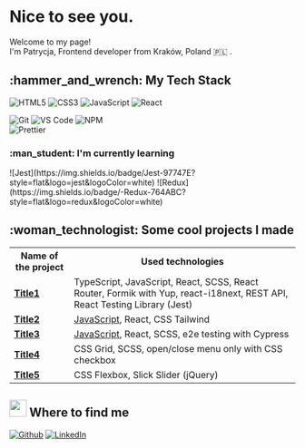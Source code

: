 # Nice to see you.

Welcome to my page!</br>
I'm Patrycja, Frontend developer from Kraków, Poland :poland: .

<h2> :hammer_and_wrench: My Tech Stack</h2>

![HTML5](https://img.shields.io/badge/-HTML5-%23E44D27?style=flat&logo=html5&logoColor=ffffff)
![CSS3](https://img.shields.io/badge/-CSS3-%231572B6?style=flat&logo=css3)
![JavaScript](https://img.shields.io/badge/-JavaScript-%23F7DF1C?style=flat&logo=javascript&logoColor=000000)
![React](https://img.shields.io/badge/-React-%23282C34?style=flat&logo=react)
<br>

![Git](https://img.shields.io/badge/-Git-%23F05032?style=flat&logo=git&logoColor=%23ffffff)
![VS Code](https://img.shields.io/badge/-VSCode-%23007ACC?style=flat&logo=visual-studio-code)
![NPM](https://img.shields.io/badge/-NPM-CB3837?style=flat&logo=npm&logoColor=white)
<br>
![Prettier](https://img.shields.io/badge/-Prettier-F7B93E?style=flat&logo=prettier&logoColor=white)
<!-- ![Jira](https://img.shields.io/badge/Jira-F7F7F7?style=flat&logo=Jira-Software&logoColor=2580F7)-->
<!-- ![Postman](https://img.shields.io/badge/Postman-FF6C37?style=flat&logo=Postman&logoColor=white) -->
<!-- ![GitHub Actions](https://img.shields.io/badge/-Github_Actions-2088FF?style=flat&logo=github-actions&logoColor=white) -->

<h3> :man_student: I'm currently learning</h3>
![Jest](https://img.shields.io/badge/Jest-97747E?style=flat&logo=jest&logoColor=white)
![Redux](https://img.shields.io/badge/-Redux-764ABC?style=flat&logo=redux&logoColor=white)
<!-- ![Cypress](https://img.shields.io/badge/Cypress-24262E?style=flat&logo=Cypress&logoColor=white) -->

<!-- <br> -->

<!-- ![Markdown](https://img.shields.io/badge/Markdown-000000?style=flat&logo=Markdown)
![ESlint](https://img.shields.io/badge/-ESLint-%234B32C3?style=flat&logo=eslint)
<br>
![Phaser](https://img.shields.io/badge/Phaser-B877D3?style=flat)
![Contra.js](https://img.shields.io/badge/Contra.js-B12A34?style=flat)
![Unity](https://img.shields.io/badge/Unity-000000?style=flat-square&logo=Unity) -->

<h2> :woman_technologist: Some cool projects I made</h2>

<table>
  <tbody>
   <tr>
    <th>Name of the project</th>
    <th>Used technologies</th>
   </tr>
    <tr>
      <td><a href="https://github.com/patrycjaslizszpytma"><b>Title1</b></a></td>
      <td>TypeScript, JavaScript, React, SCSS, React Router, Formik with Yup, react-i18next, REST API, React Testing Library (Jest)</td>
    </tr>
    <tr>
      <td><a href="https://github.com/patrycjaslizszpytma"><b>Title2</b></a></td>
      <td><a href="https://github.com/patrycjaslizszpytma">JavaScript</a>, React, CSS Tailwind</td>
    </tr>
    <tr>
      <td><a href="https://github.com/patrycjaslizszpytma"><b>Title3</b></a></td>
      <td><a href="https://github.com/patrycjaslizszpytma">JavaScript</a>, React, SCSS, e2e testing with Cypress</td>
    </tr>
    <tr>
      <td><a href="https://github.com/patrycjaslizszpytma"><b>Title4</b></a></td>
      <td>CSS Grid, SCSS, open/close menu only with CSS checkbox</td>
    </tr>
    <tr>
      <td><a href="https://github.com/patrycjaslizszpytma"><b>Title5</b></a></td>
      <td>CSS Flexbox, Slick Slider (jQuery)</td>
    </tr>
  </tbody>
</table>


<h2> <img src="https://emojis.slackmojis.com/emojis/images/1613366889/12964/meow_trash.png?1613366889" width="30"/> Where to find me </h2>

<a href="https://github.com/patrycjaslizszpytma" target="_blank"><img alt="Github" src="https://img.shields.io/badge/GitHub-%2312100E.svg?&style=for-the-badge&logo=Github&logoColor=white" /></a>
<a href="https://www.linkedin.com/in/patrycja-%C5%9Bli%C5%BC-szpytma/" target="_blank"><img alt="LinkedIn" src="https://img.shields.io/badge/linkedin-%230077B5.svg?&style=for-the-badge&logo=linkedin&logoColor=white" /></a>
